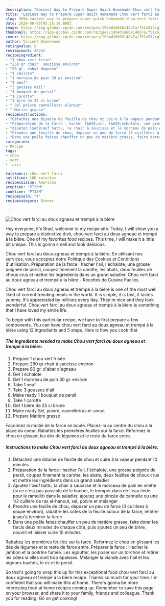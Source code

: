 ```yaml
---
description: "Easiest Way to Prepare Super Quick Homemade Chou vert farci au doux agneau et trempé à la bière"
title: "Easiest Way to Prepare Super Quick Homemade Chou vert farci au doux agneau et trempé à la bière"
slug: 3094-easiest-way-to-prepare-super-quick-homemade-chou-vert-farci-au-doux-agneau-et-trempe-a-la-biere
date: 2020-09-05T05:18:19.800Z
image: https://img-global.cpcdn.com/recipes/19b4d16668148b7a/751x532cq70/chou-vert-farci-au-doux-agneau-et-trempe-a-la-biere-photo-principale-de-la-recette.jpg
thumbnail: https://img-global.cpcdn.com/recipes/19b4d16668148b7a/751x532cq70/chou-vert-farci-au-doux-agneau-et-trempe-a-la-biere-photo-principale-de-la-recette.jpg
cover: https://img-global.cpcdn.com/recipes/19b4d16668148b7a/751x532cq70/chou-vert-farci-au-doux-agneau-et-trempe-a-la-biere-photo-principale-de-la-recette.jpg
author: Vincent Underwood
ratingvalue: 5
reviewcount: 45242
recipeingredient:
- "1 chou vert frise"
- "250 gr chair  saucisse environ"
- "80 gr. dabat dagneau"
- "1 chalote"
- "1 morceau de pain 30 gr environ"
- "1 oeuf"
- "3 gousses dail"
- "1 bouquet de persil"
- "1 carotte"
- "1 bire de 25 cl brune"
- " Sel poivre cannelleras elanout"
- " Matire grasse"
recipeinstructions:
- "Détachez une dizaine de feuille de chou et cuire à la vapeur pendant 10 minutes"
- "Préparation de la farce : hacher l&#39;ail, l&#39;échalote, une grosse poignée de persil, coupez finement la carotte, les abats, deux feuilles de choux crus et mettre les ingrédients dans un grand saladier"
- "Ajoutez l&#39;œuf battu, la chair à saucisse et le morceau de pain en miette (si ce n&#39;est pas possible de le hacher, le tremper dans de l&#39;eau tiède pour le ramollir) dans le saladier, ajoutez une pincée de cannelle ou une 1/2 cuillère de ras el-hanout, sel, poivre et mélanger"
- "Prendre une feuille de chou, déposer un peu de farce (3 cuillères à soupe environ), rabattre les cotes de la feuille autour de la farce, réitérer jusqu&#39;à terminer la farce"
- "Dans une poêle faites chauffer un peu de matière grasse, faire dorer les farcis deux minutes de chaque côté, puis ajoutez un peu de bière, couvrir et laisser cuire 10 minutes"
categories:
- Recipe
tags:
- chou
- vert
- farci

katakunci: chou vert farci 
nutrition: 186 calories
recipecuisine: American
preptime: "PT25M"
cooktime: "PT32M"
recipeyield: "4"
recipecategory: Dinner

---
```



![Chou vert farci au doux agneau et trempé à la bière](https://img-global.cpcdn.com/recipes/19b4d16668148b7a/751x532cq70/chou-vert-farci-au-doux-agneau-et-trempe-a-la-biere-photo-principale-de-la-recette.jpg)

Hey everyone, it's Brad, welcome to my recipe site. Today, I will show you a way to prepare a distinctive dish, chou vert farci au doux agneau et trempé à la bière. One of my favorites food recipes. This time, I will make it a little bit unique. This is gonna smell and look delicious.

Chou vert farci au doux agneau et trempé à la bière. En utilisant nos services, vous acceptez notre Politique des Cookies et Conditions d&#39;utilisation. Préparation de la farce : hacher l&#39;ail, l&#39;échalote, une grosse poignée de persil, coupez finement la carotte, les abats, deux feuilles de choux crus et mettre les ingrédients dans un grand saladier. Chou vert farci au doux agneau et trempé à la bière - Recettes de Cuisine Faciles.

Chou vert farci au doux agneau et trempé à la bière is one of the most well liked of current trending meals in the world. It is simple, it is fast, it tastes yummy. It's appreciated by millions every day. They're nice and they look wonderful. Chou vert farci au doux agneau et trempé à la bière is something that I have loved my entire life.


To begin with this particular recipe, we have to first prepare a few components. You can have chou vert farci au doux agneau et trempé à la bière using 12 ingredients and 5 steps. Here is how you cook that.

<!--inarticleads1-->

##### The ingredients needed to make Chou vert farci au doux agneau et trempé à la bière:

1. Prepare 1 chou vert frisée
1. Prepare 250 gr chair à saucisse environ
1. Prepare 80 gr. d&#39;abat d&#39;agneau
1. Get 1 échalote
1. Get 1 morceau de pain 30 gr. environ
1. Take 1 oeuf
1. Take 3 gousses d&#39;ail
1. Make ready 1 bouquet de persil
1. Take 1 carotte
1. Get 1 bière de 25 cl brune
1. Make ready  Sel, poivre, cannelle/ras el-anout
1. Prepare  Matière grasse


Façonnez la moitié de la farce en boule. Placez-la au centre du chou à la place du coeur. Rabattez les premières feuilles sur la farce. Reformez le chou en glissant les dés de légumes et le reste de farce entre. 

<!--inarticleads2-->

##### Instructions to make Chou vert farci au doux agneau et trempé à la bière:

1. Détachez une dizaine de feuille de chou et cuire à la vapeur pendant 10 minutes
1. Préparation de la farce : hacher l&#39;ail, l&#39;échalote, une grosse poignée de persil, coupez finement la carotte, les abats, deux feuilles de choux crus et mettre les ingrédients dans un grand saladier
1. Ajoutez l&#39;œuf battu, la chair à saucisse et le morceau de pain en miette (si ce n&#39;est pas possible de le hacher, le tremper dans de l&#39;eau tiède pour le ramollir) dans le saladier, ajoutez une pincée de cannelle ou une 1/2 cuillère de ras el-hanout, sel, poivre et mélanger
1. Prendre une feuille de chou, déposer un peu de farce (3 cuillères à soupe environ), rabattre les cotes de la feuille autour de la farce, réitérer jusqu&#39;à terminer la farce
1. Dans une poêle faites chauffer un peu de matière grasse, faire dorer les farcis deux minutes de chaque côté, puis ajoutez un peu de bière, couvrir et laisser cuire 10 minutes


Rabattez les premières feuilles sur la farce. Reformez le chou en glissant les dés de légumes et le reste de farce entre. Préparer la farce : Hacher le jambon et la poitrine fumée. Les égoutter, les poser sur un torchon et retirer les côtes si elles sont trop épaisses. Mélanger la viande avec l&#39;ail et les oignons hachés, le riz et le persil. 

So that's going to wrap this up for this exceptional food chou vert farci au doux agneau et trempé à la bière recipe. Thanks so much for your time. I'm confident that you will make this at home. There's gonna be more interesting food at home recipes coming up. Remember to save this page on your browser, and share it to your family, friends and colleague. Thank you for reading. Go on get cooking!
